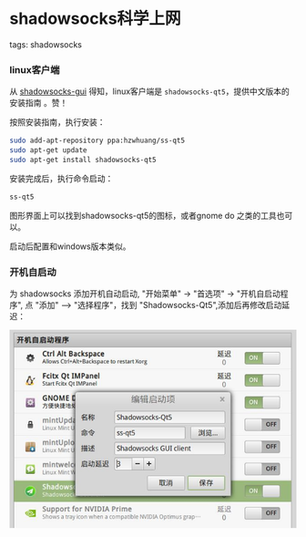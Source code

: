 # shadowsocks科学上网

tags: shadowsocks

### linux客户端

从 [shadowsocks-gui](https://github.com/shadowsocks/shadowsocks-gui) 得知，linux客户端是 `shadowsocks-qt5`，提供中文版本的安装指南 。赞！

按照安装指南，执行安装：

```bash
sudo add-apt-repository ppa:hzwhuang/ss-qt5
sudo apt-get update
sudo apt-get install shadowsocks-qt5
```

安装完成后，执行命令启动：

```bash
ss-qt5
```

图形界面上可以找到shadowsocks-qt5的图标，或者gnome do 之类的工具也可以。

启动后配置和windows版本类似。

### 开机自启动

为 shadowsocks 添加开机自动启动, "开始菜单" -> "首选项" -> "开机自启动程序", 点 "添加" --> "选择程序"，找到 "Shadowsocks-Qt5",添加后再修改启动延迟：

![](images/shadowsocks_startup.jpg)